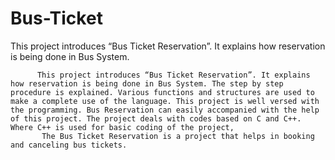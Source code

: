# Bus-Ticket
This project introduces “Bus Ticket Reservation”. It explains how reservation is being done in Bus System. 

          This project introduces “Bus Ticket Reservation”. It explains how reservation is being done in Bus System. The step by step procedure is explained. Various functions and structures are used to make a complete use of the language. This project is well versed with the programming. Bus Reservation can easily accompanied with the help of this project. The project deals with codes based on C and C++. Where C++ is used for basic coding of the project, 
           The Bus Ticket Reservation is a project that helps in booking and canceling bus tickets.
